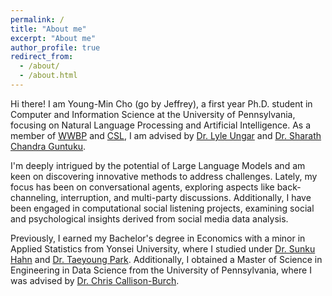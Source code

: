 ```yaml
---
permalink: /
title: "About me"
excerpt: "About me"
author_profile: true
redirect_from: 
  - /about/
  - /about.html
---
```


Hi there! I am Young-Min Cho (go by Jeffrey), a first year Ph.D. student in Computer and Information Science at the University of Pennsylvania, focusing on Natural Language Processing and Artificial Intelligence. As a member of [WWBP](https://wwbp.org/) and [CSL](https://csl-lab-upenn.github.io/), I am advised by [Dr. Lyle Ungar](https://www.cis.upenn.edu/~ungar/) and [Dr. Sharath Chandra Guntuku](https://sharathg.cis.upenn.edu/).   

I'm deeply intrigued by the potential of Large Language Models and am keen on discovering innovative methods to address challenges. Lately, my focus has been on conversational agents, exploring aspects like back-channeling, interruption, and multi-party discussions. Additionally, I have been engaged in computational social listening projects, examining social and psychological insights derived from social media data analysis.

Previously, I earned my Bachelor's degree in Economics with a minor in Applied Statistics from Yonsei University, where I studied under [Dr. Sunku Hahn](https://web.yonsei.ac.kr/sunkuhahn/index.htm) and [Dr. Taeyoung Park](https://dslab-with.github.io/web/). Additionally, I obtained a Master of Science in Engineering in Data Science from the University of Pennsylvania, where I was advised by [Dr. Chris Callison-Burch](https://www.cis.upenn.edu/~ccb/).



